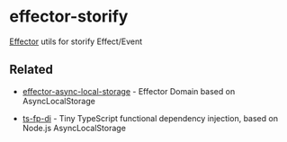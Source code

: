# effector-storify

[Effector](https://effector.dev/) utils for storify Effect/Event

## Related

- [effector-async-local-storage](https://github.com/darky/effector-async-local-storage) - Effector Domain based on AsyncLocalStorage

- [ts-fp-di](https://github.com/darky/ts-fp-di) - Tiny TypeScript functional dependency injection, based on Node.js AsyncLocalStorage
